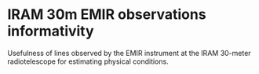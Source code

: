 # IRAM 30m EMIR observations informativity
Usefulness of lines observed by the EMIR instrument at the IRAM 30-meter radiotelescope for estimating physical conditions.
